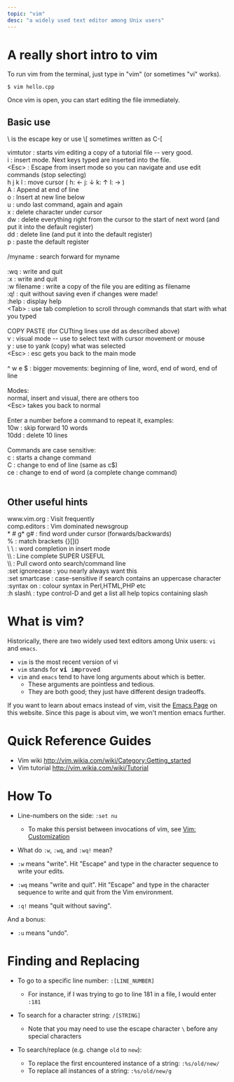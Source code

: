 ```yaml
---
topic: "vim"
desc: "a widely used text editor among Unix users"
---
```


# A really short intro to vim


To run vim from the terminal, just type in "vim" (or sometimes "vi" works).

```
$ vim hello.cpp
```
Once vim is open, you can start editing the file immediately. 

<h2>Basic use</h2>
\<Esc\> is the escape key or use \<ctrl\>[  sometimes written as C-[<br/>

vimtutor    : starts vim editing a copy of a tutorial file -- very good.<br/>
i           : insert mode. Next keys typed are inserted into the file.<br/>
\<Esc\>     : Escape from insert mode so you can navigate and use edit commands (stop selecting)<br/>
h j k l     : move cursor ( h: ←  j: ↓  k: ↑  l: → )<br/>
A           : Append at end of line<br/>
o           : Insert at new line below<br/>
u           : undo last command, again and again<br/>
x           : delete character under cursor<br/>
dw          : delete everything right from the cursor to the start of next word (and put it into the default register)<br/>
dd          : delete line (and put it into the default register)<br/>
p           : paste the default register<br/>
<br/>
/myname     : search forward for myname<br/>
<br/>
:wq         : write and quit<br/>
:x          : write and quit<br/>
:w filename : write a copy of the file you are editing as filename<br/>
:q!         : quit without saving even if changes were made!<br/>
:help       : display help<br/>
\<Tab\>       : use tab completion to scroll through commands that start with what you typed<br/>
<br/>
COPY PASTE  (for CUTting lines use dd as described above)<br/>
v           : visual mode -- use to select text with cursor movement or mouse<br/>
y           : use to yank (copy) what was selected<br/>
\<Esc\>       : esc gets you back to the main mode<br/>
<br/>
^ w e $     : bigger movements: beginning of line, word, end of word, end of line<br/>
<br/>
Modes:<br/>
 normal, insert and visual, there are others too<br/>
 \<Esc\>    takes you back to normal<br/>
<br/>
Enter a number before a command to repeat it, examples:<br/>
   10w      : skip forward 10 words<br/>
   10dd     : delete 10 lines<br/>
<br/>
Commands are case sensitive:<br/>
   c        : starts a change command<br/>
   C        : change to end of line (same as c$)<br/>
   ce       : change to end of word (a complete change command)<br/>
<br/>
<h2>Other useful hints</h2>
www.vim.org   : Visit frequently<br/>
comp.editors  : Vim dominated newsgroup<br/>
* # g* g#     : find word under cursor (forwards/backwards)<br/>
%             : match brackets {}[]()<br/>
\<C-N\> \<C-P\>   : word completion in insert mode<br/>
\<C-X\>\<C-L\>    : Line complete SUPER USEFUL<br/>
\<C-R\>\<C-W\>   : Pull cword onto search/command line<br/>
:set ignorecase : you nearly always want this<br/>
:set smartcase  : case-sensitive if search contains an uppercase character<br/>
:syntax on    : colour syntax in Perl,HTML,PHP etc<br/>
:h slash\<C-D\> : type control-D and get a list all help topics containing slash<br/>


# What is vim?

Historically, there are two widely used text editors among Unix users: `vi` and `emacs`.  

* `vim` is the most recent version of vi
* `vim` stands for <tt><b>vi</b> i<b>m</b>proved</tt>
* `vim` and `emacs` tend to have long arguments about which is better.  
    * These arguments are pointless and tedious.   
    * They are both good; they just have different design tradeoffs.
    
If you want to learn about emacs instead of vim, visit the [Emacs Page](/topics/emacs/) on this website.
Since this page is about vim, we won't mention emacs further.   

# Quick Reference Guides 

* Vim wiki http://vim.wikia.com/wiki/Category:Getting_started
* Vim tutorial http://vim.wikia.com/wiki/Tutorial

# How To

* Line-numbers on the side: `:set nu`  
    * To make this persist between invocations of vim, see [Vim: Customization](/topics/vim_customization/)

* What do  `:w`, `:wq`, and `:wq!` mean?

* `:w` means "write".  Hit "Escape" and type in the character sequence to write your edits.
* `:wq` means "write and quit".  Hit "Escape" and type in the character sequence to write and quit from the Vim environment.
* `:q!` means "quit without saving".  

And a bonus:

* `:u` means "undo".



# Finding and Replacing

* To go to a specific line number: `:[LINE_NUMBER]`
    * For instance, if I was trying to go to line 181 in a file, I would enter `:181`

* To search for a character string: `/[STRING]`
    * Note that you may need to use the escape character `\` before any special characters 

* To search/replace (e.g. change `old` to `new`):
    * To replace the first encountered instance of a string: `:%s/old/new/`
    * To replace all instances of a string: `:%s/old/new/g`
